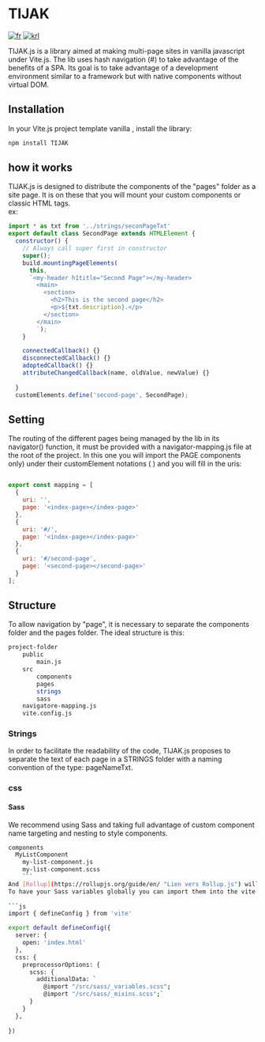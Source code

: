 # TIJAK
   
[![fr](https://img.shields.io/badge/lang-fr-blue.svg)](https://github.com/DevonTheFloor/multilanguage-readme-pattern/blob/main/README.md)
[![krl](https://img.shields.io/badge/lang-krl-red.svg)](https://github.com/DevonTheFloor/tijak/blob/main/README.krl.md)

TIJAK.js is a library aimed at making multi-page sites in vanilla javascript under Vite.js.
The lib uses hash navigation (#) to take advantage of the benefits of a SPA.
Its goal is to take advantage of a development environment similar to a framework but with native components without virtual DOM.   
   
## Installation
   
In your Vite.js project template  vanilla , install the library:   
```bash
npm install TIJAK
```
   
## how it works
   
TIJAK.js is designed to distribute the components of the "pages" folder as a site page.
It is on these that you will mount your custom components or classic HTML tags.   
ex:   
```js
import * as txt from '../strings/seconPageTxt'
export default class SecondPage extends HTMLElement {
  constructor() {
    // Always call super first in constructor
    super();
    build.mountingPageElements(
      this,
      `<my-header h1title="Second Page"></my-header>
        <main>
          <section>
            <h2>This is the second page</h2>
            <p>${txt.description}.</p>
          </section>
        </main>
        `);
    }

    connectedCallback() {}
    disconnectedCallback() {}
    adoptedCallback() {}
    attributeChangedCallback(name, oldValue, newValue) {}
    
  }
  customElements.define('second-page', SecondPage);
  ```
     
## Setting
   

The routing of the different pages being managed by the lib in its navigator() function, it must be provided with a navigator-mapping.js file at the root of the project.
In this one you will import the PAGE components only) under their customElement notations ( <my-custom-page></my-custom-page>) and you will fill in the uris:   
   

```js

export const mapping = [
  { 
    uri: '', 
    page: '<index-page></index-page>' 
  },
  { 
    uri: '#/', 
    page: '<index-page></index-page>' 
  },
  { 
    uri: '#/second-page', 
    page: '<second-page></second-page>' 
  }
];
  ```
   
## Structure
   
To allow navigation by "page", it is necessary to separate the components folder and the pages folder. The ideal structure is this:   
   
```bash
project-folder   
    public
        main.js
    src   
        components
        pages  
        strings
        sass
    navigatore-mapping.js
    vite.config.js
```
   
### Strings
   
In order to facilitate the readability of the code, TIJAK.js proposes to separate the text of each page in a STRINGS folder with a naming convention of the type: pageNameTxt.   
   
### css
#### Sass
   
We recommend using Sass and taking full advantage of custom component name targeting and nesting to style components.   
   
```bash
components
  MyListComponent
    my-list-component.js
    my-list-component.scss
    ```
And [Rollup](https://rollupjs.org/guide/en/ "Lien vers Rollup.js") will create one style tag per component. Ideally page styling would be handled in main.scss. If one or more pages have their own styles, then create a style tag in the page components and manage it in css.   
To have your Sass variables globally you can import them into the vite.config.js:   
   
```js
import { defineConfig } from 'vite'

export default defineConfig({
  server: {
    open: 'index.html'
  },
  css: {
    preprocessorOptions: {
      scss: {
        additionalData: `
          @import "/src/sass/_variables.scss";
          @import "/src/sass/_mixins.scss";`
      }
    }
  },
  
})
```   


